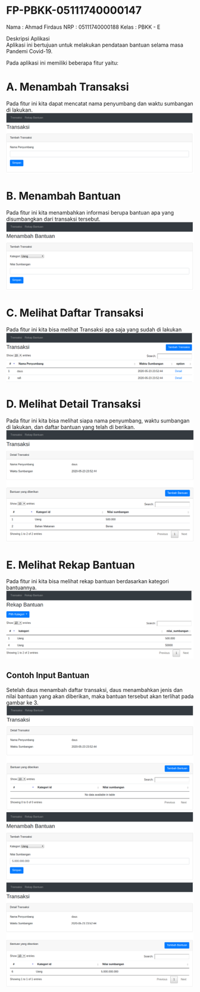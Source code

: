 # FP-PBKK-05111740000147

Nama 	: Ahmad Firdaus
NRP 	: 05111740000188
Kelas	: PBKK - E

Deskripsi Aplikasi<br />
Aplikasi ini bertujuan untuk melakukan pendataan bantuan selama masa Pandemi Covid-19.

Pada aplikasi ini memiliki beberapa fitur yaitu:

# A. Menambah Transaksi
Pada fitur ini kita dapat mencatat nama penyumbang dan waktu sumbangan di lakukan.
![](image/createtrans.png)
# B. Menambah Bantuan
Pada fitur ini kita menambahkan informasi berupa bantuan apa yang disumbangkan dari transaksi tersebut.
![](image/createbantuan.png)
# C. Melihat Daftar Transaksi
Pada fitur ini kita bisa melihat Transaksi apa saja yang sudah di lakukan
![](image/index.png)
# D. Melihat Detail Transaksi
Pada fitur ini kita bisa melihat siapa nama penyumbang, waktu sumbangan di lakukan, dan daftar bantuan yang telah di berikan.
![](image/showtrans.png)
# E. Melihat Rekap Bantuan
Pada fitur ini kita bisa melihat rekap bantuan berdasarkan kategori bantuannya.
![](image/bantuan.png)

## Contoh Input Bantuan
Setelah daus menambah daftar transaksi, daus menambahkan jenis dan nilai bantuan yang akan diberikan, maka bantuan tersebut akan terlihat pada gambar ke 3.
![](image/detail1.png)
![](image/detail2.png)
![](image/detail3.png)
